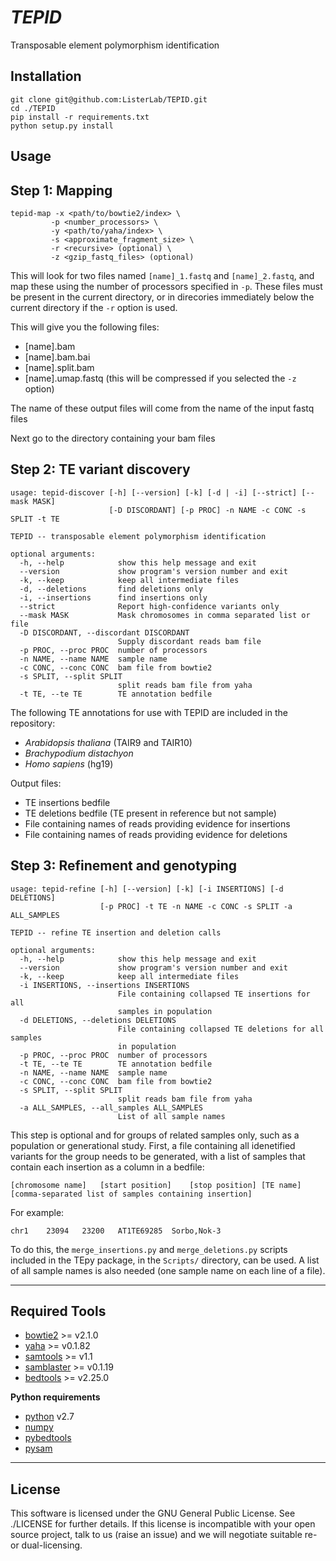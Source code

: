 *TEPID*
======

Transposable element polymorphism identification

Installation
-----

```
git clone git@github.com:ListerLab/TEPID.git
cd ./TEPID
pip install -r requirements.txt
python setup.py install
```

Usage
-----

Step 1: Mapping
----

```
tepid-map -x <path/to/bowtie2/index> \
         -p <number_processors> \
         -y <path/to/yaha/index> \
         -s <approximate_fragment_size> \
         -r <recursive> (optional) \
         -z <gzip_fastq_files> (optional)
```

This will look for two files named `[name]_1.fastq` and `[name]_2.fastq`, and map these using the number of processors specified in `-p`. These files must be present in the current directory, or in direcories immediately below the current directory if the `-r` option is used.

This will give you the following files:

* [name].bam
* [name].bam.bai
* [name].split.bam
* [name].umap.fastq (this will be compressed if you selected the `-z` option)

The name of these output files will come from the name of the input fastq files

Next go to the directory containing your bam files

Step 2: TE variant discovery
----

```
usage: tepid-discover [-h] [--version] [-k] [-d | -i] [--strict] [--mask MASK]
                      [-D DISCORDANT] [-p PROC] -n NAME -c CONC -s SPLIT -t TE

TEPID -- transposable element polymorphism identification

optional arguments:
  -h, --help            show this help message and exit
  --version             show program's version number and exit
  -k, --keep            keep all intermediate files
  -d, --deletions       find deletions only
  -i, --insertions      find insertions only
  --strict              Report high-confidence variants only
  --mask MASK           Mask chromosomes in comma separated list or file
  -D DISCORDANT, --discordant DISCORDANT
                        Supply discordant reads bam file
  -p PROC, --proc PROC  number of processors
  -n NAME, --name NAME  sample name
  -c CONC, --conc CONC  bam file from bowtie2
  -s SPLIT, --split SPLIT
                        split reads bam file from yaha
  -t TE, --te TE        TE annotation bedfile
```

The following TE annotations for use with TEPID are included in the repository:  
  - *Arabidopsis thaliana* (TAIR9 and TAIR10)
  - *Brachypodium distachyon*
  - *Homo sapiens* (hg19)

Output files:

  * TE insertions bedfile
  * TE deletions bedfile (TE present in reference but not sample)
  * File containing names of reads providing evidence for insertions
  * File containing names of reads providing evidence for deletions

Step 3: Refinement and genotyping
----

```
usage: tepid-refine [-h] [--version] [-k] [-i INSERTIONS] [-d DELETIONS]
                    [-p PROC] -t TE -n NAME -c CONC -s SPLIT -a ALL_SAMPLES

TEPID -- refine TE insertion and deletion calls

optional arguments:
  -h, --help            show this help message and exit
  --version             show program's version number and exit
  -k, --keep            keep all intermediate files
  -i INSERTIONS, --insertions INSERTIONS
                        File containing collapsed TE insertions for all
                        samples in population
  -d DELETIONS, --deletions DELETIONS
                        File containing collapsed TE deletions for all samples
                        in population
  -p PROC, --proc PROC  number of processors
  -t TE, --te TE        TE annotation bedfile
  -n NAME, --name NAME  sample name
  -c CONC, --conc CONC  bam file from bowtie2
  -s SPLIT, --split SPLIT
                        split reads bam file from yaha
  -a ALL_SAMPLES, --all_samples ALL_SAMPLES
                        List of all sample names
```

This step is optional and for groups of related samples only, such as a population or generational study. First, a file containing all idenetified variants for the group needs to be generated, with a list of samples that contain each insertion as a column in a bedfile:

```
[chromosome name]	[start position]	[stop position]	[TE name] [comma-separated list of samples containing insertion]
```

For example:
```
chr1	23094	23200	AT1TE69285	Sorbo,Nok-3
```

To do this, the `merge_insertions.py` and `merge_deletions.py` scripts included in the TEpy package, in the `Scripts/` directory, can be used. A list of all sample names is also needed (one sample name on each line of a file).

---
Required Tools
-------------

* [bowtie2](http://bowtie-bio.sourceforge.net/bowtie2/index.shtml) >= v2.1.0
* [yaha](https://github.com/GregoryFaust/yaha) >= v0.1.82
* [samtools](http://www.htslib.org/download/) >= v1.1
* [samblaster](https://github.com/GregoryFaust/samblaster) >= v0.1.19
* [bedtools](http://bedtools.readthedocs.org/en/latest/) >= v2.25.0


**Python requirements**

* [python](https://www.python.org) v2.7
* [numpy](http://www.numpy.org/)
* [pybedtools](http://pythonhosted.org/pybedtools/)
* [pysam](http://pysam.readthedocs.org/en/latest/)

---
License
-------

This software is licensed under the GNU General Public License. See ./LICENSE
for further details. If this license is incompatible with your open source
project, talk to us (raise an issue) and we will negotiate suitable re- or
dual-licensing.
